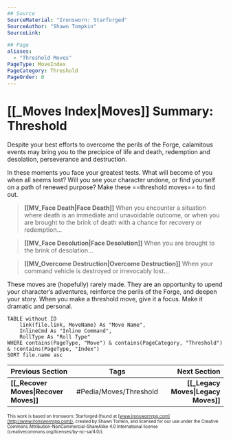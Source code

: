 ```yaml
---
## Source
SourceMaterial: "Ironsworn: Starforged"
SourceAuthor: "Shawn Tompkin"
SourceLink: 

## Page
aliases:
  - "Threshold Moves"
PageType: MoveIndex
PageCategory: Threshold
PageOrder: 0
---
```


# [[_Moves Index|Moves]] Summary: Threshold
Despite your best efforts to overcome the perils of the Forge, calamitous events may bring you to the precipice of life and death, redemption and desolation, perseverance and destruction. 

In these moments you face your greatest tests. What will become of you when all seems lost? Will you see your character undone, or find yourself on a path of renewed purpose? Make these ==threshold moves== to find out.

>**[[MV_Face Death|Face Death]]**
> When you encounter a situation where death is an immediate and unavoidable outcome, or when you are brought to the brink of death with a chance for recovery or redemption…

>**[[MV_Face Desolution|Face Desolution]]**
> When you are brought to the brink of desolation…

>**[[MV_Overcome Destruction|Overcome Destruction]]**
> When your command vehicle is destroyed or irrevocably lost…

These moves are (hopefully) rarely made. They are an opportunity to upend your character’s adventures, reinforce the perils of the Forge, and deepen your story. When you make a threshold move, give it a focus. Make it dramatic and personal.

```dataview
TABLE without ID
	link(file.link, MoveName) As "Move Name",
	InlineCmd As "Inline Command",
	RollType As "Roll Type"
WHERE contains(PageType, "Move") & contains(PageCategory, "Threshold") & !contains(PageType, "Index")
SORT file.name asc
```

| Previous Section | Tags | Next Section | 
| :--- | :---: | ---: |
| **[[_Recover Moves\|Recover Moves]]** | #Pedia/Moves/Threshold | **[[_Legacy Moves\|Legacy Moves]]** |

<font size=-2>This work is based on Ironsworn: Starforged (found at [www.ironswornrpg.com](http://www.ironswornrpg.com)), created by Shawn Tomkin, and licensed for our use under the Creative Commons Attribution-NonCommercial-ShareAlike 4.0 International license  (creativecommons.org/licenses/by-nc-sa/4.0/).</font>